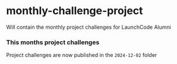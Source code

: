 # monthly-challenge-project
Will contain the monthly project challenges for LaunchCode Alumni

### This months project challenges
Project challenges are now published in the `2024-12-02` folder